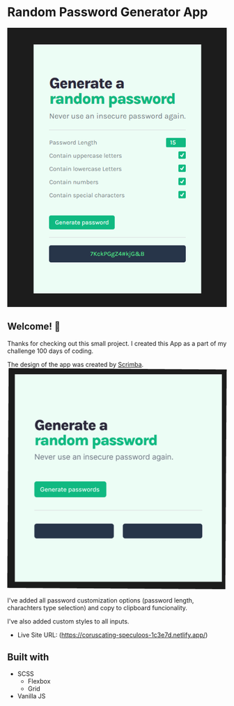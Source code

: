 # Random Password Generator App

![Design preview for the password generator app coding challenge](./assets/random_password.png)

## Welcome! 👋

Thanks for checking out this small project. I created this App as a part of my challenge 100 days of coding. 

The design of the app was created by [Scrimba](https://www.scrimba.com).
![Orginal design of the app by Scrimba](./assets/orginal_design.png)

I've added all password customization options (password length, charachters type selection) and copy to clipboard funcionality.

I've also added custom styles to all inputs.

- Live Site URL: (https://coruscating-speculoos-1c3e7d.netlify.app/)

## Built with

- SCSS
   - Flexbox
   - Grid
- Vanilla JS